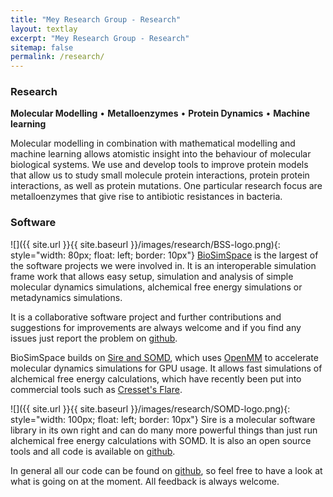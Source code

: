 ```yaml
---
title: "Mey Research Group - Research"
layout: textlay
excerpt: "Mey Research Group - Research"
sitemap: false
permalink: /research/
---
```


### Research
**Molecular Modelling** • **Metalloenzymes** • **Protein Dynamics** • **Machine learning** 

Molecular modelling in combination with mathematical modelling and machine learning allows atomistic insight into the behaviour of molecular biological systems. We use and develop tools to improve protein models that allow us to study small molecule protein interactions, protein protein interactions, as well as protein mutations. One particular research focus are metalloenzymes that give rise to antibiotic resistances in bacteria. 

### Software

![]({{ site.url }}{{ site.baseurl }}/images/research/BSS-logo.png){: style="width: 80px; float: left; border: 10px"}
[BioSimSpace](http://biosimspace.org) is the largest of the software projects we were involved in. It is an interoperable simulation frame work that allows easy setup, simulation and analysis of simple molecular dynamics simulations, alchemical free energy simulations or metadynamics simulations.     

It is a collaborative software project and further contributions and suggestions for improvements are always welcome and if you find any issues just report the problem on [github](https://github.com/michellab/BioSimSpace).

BioSimSpace builds on [Sire and SOMD](http://siremol.org), which uses [OpenMM](http://openmm.org) to accelerate molecular dynamics simulations for GPU usage. It allows fast simulations of alchemical free energy calculations, which have recently been put into commercial tools such as [Cresset's Flare](https://www.cresset-group.com/software/flare/). 

![]({{ site.url }}{{ site.baseurl }}/images/research/SOMD-logo.png){: style="width: 100px; float: left; border: 10px"}
Sire is a molecular software library in its own right and can do many more powerful things than just run alchemical free energy calculations with SOMD.
It is also an open source tools and all code is available on [github](https://github.com/michellab/Sire). 
 
In general all our code can be found on [github](https://github.com/meyresearch), so feel free to have a look at what is going on at the moment. All feedback is always welcome. 









